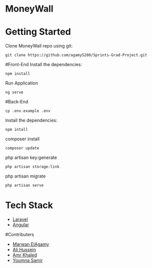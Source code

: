 # MoneyWall


# Getting Started
Clone MoneyWall repo using git:
```
git clone https://github.com/agamy5280/Sprints-Grad-Project.git
```
#Front-End
Install the dependencies:
```
npm install
```
Run Application
```
ng serve
```
#Back-End
```
cp .env.example .env
```
Install the dependencies:
```
npm intall
```
composer install
```
composer update
```
php artisan key:generate
```
php artisan storage:link
```
php artisan migrate
```
php artisan serve
```

# Tech Stack
* [Laravel](https://laravel.com/)
* [Angular](https://angular.io/)

#Contributers
* [Marwan ElAgamy](https://github.com/agamy5280)
* [Ali Hussein](https://github.com/AliHusseiin)
* [Amr Khaled](https://github.com/Amrkhaled99)
* [Youmna Samir](https://github.com/youmna3)
